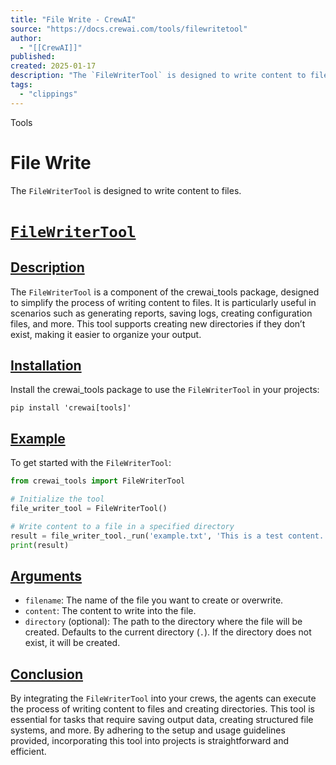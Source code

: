 ```yaml
---
title: "File Write - CrewAI"
source: "https://docs.crewai.com/tools/filewritetool"
author:
  - "[[CrewAI]]"
published:
created: 2025-01-17
description: "The `FileWriterTool` is designed to write content to files."
tags:
  - "clippings"
---
```


Tools

# File Write

The `FileWriterTool` is designed to write content to files.

# [`FileWriterTool`​](https://docs.crewai.com/tools/#filewritertool)

## [Description​](https://docs.crewai.com/tools/#description)

The `FileWriterTool` is a component of the crewai_tools package, designed to simplify the process of writing content to files. It is particularly useful in scenarios such as generating reports, saving logs, creating configuration files, and more. This tool supports creating new directories if they don’t exist, making it easier to organize your output.

## [Installation​](https://docs.crewai.com/tools/#installation)

Install the crewai_tools package to use the `FileWriterTool` in your projects:

```shell
pip install 'crewai[tools]'
```

## [Example​](https://docs.crewai.com/tools/#example)

To get started with the `FileWriterTool`:

```python
from crewai_tools import FileWriterTool

# Initialize the tool
file_writer_tool = FileWriterTool()

# Write content to a file in a specified directory
result = file_writer_tool._run('example.txt', 'This is a test content.', 'test_directory')
print(result)
```

## [Arguments​](https://docs.crewai.com/tools/#arguments)

- `filename`: The name of the file you want to create or overwrite.
- `content`: The content to write into the file.
- `directory` (optional): The path to the directory where the file will be created. Defaults to the current directory (`.`). If the directory does not exist, it will be created.

## [Conclusion​](https://docs.crewai.com/tools/#conclusion)

By integrating the `FileWriterTool` into your crews, the agents can execute the process of writing content to files and creating directories. This tool is essential for tasks that require saving output data, creating structured file systems, and more. By adhering to the setup and usage guidelines provided, incorporating this tool into projects is straightforward and efficient.
